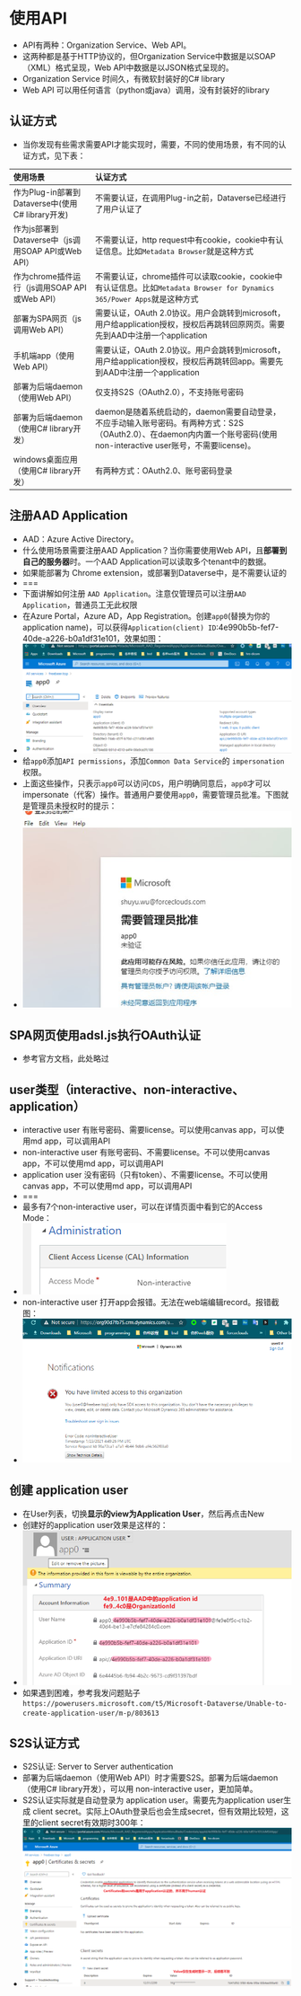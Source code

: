 # 使用API
+ API有两种：Organization Service、Web API。
+ 这两种都是基于HTTP协议的，但Organization Service中数据是以SOAP（XML）格式呈现，Web API中数据是以JSON格式呈现的。
+ Organization Service 时间久，有微软封装好的C# library
+ Web API 可以用任何语言（python或java）调用，没有封装好的library

## 认证方式
+ 当你发现有些需求需要API才能实现时，需要，不同的使用场景，有不同的认证方式，见下表：

|使用场景|认证方式|
|:---|:---|
作为Plug-in部署到Dataverse中(使用C# library开发)| 不需要认证，在调用Plug-in之前，Dataverse已经进行了用户认证了 
作为js部署到Dataverse中（js调用SOAP API或Web API） | 不需要认证，http request中有cookie，cookie中有认证信息。比如`Metadata Browser`就是这种方式
作为chrome插件运行（js调用SOAP API或Web API） | 不需要认证，chrome插件可以读取cookie，cookie中有认证信息。比如`Metadata Browser for Dynamics 365/Power Apps`就是这种方式
部署为SPA网页（js调用Web API） | 需要认证，OAuth 2.0协议。用户会跳转到microsoft，用户给application授权，授权后再跳转回原网页。需要先到AAD中注册一个application
手机端app（使用Web API）| 需要认证，OAuth 2.0协议。用户会跳转到microsoft，用户给application授权，授权后再跳转回app。需要先到AAD中注册一个application
部署为后端daemon（使用Web API）| 仅支持S2S（OAuth2.0），不支持账号密码
部署为后端daemon（使用C# library开发）| daemon是随着系统启动的，daemon需要自动登录，不应手动输入账号密码。有两种方式：S2S（OAuth2.0）、在daemon内内置一个账号密码(使用non-interactive user账号，不需要license)。
windows桌面应用（使用C# library开发）| 有两种方式：OAuth2.0、账号密码登录


## 注册AAD Application
+ AAD：Azure Active Directory。
+ 什么使用场景需要注册AAD Application？当你需要使用Web API，且**部署到自己的服务器**时。一个AAD Application可以读取多个tenant中的数据。
+ 如果能部署为 Chrome extension，或部署到Dataverse中，是不需要认证的
+ ===
+ 下面讲解如何注册 `AAD Application`。注意仅管理员可以注册`AAD Application`，普通员工无此权限
+ 在Azure Portal，Azure AD，App Registration。创建`app0`(替换为你的application name)，可以获得`Application(client) ID`:4e990b5b-fef7-40de-a226-b0a1df31e101，效果如图：
+ ![](imgs/21-app0-applicationID.png)
+ 给`app0`添加`API permissions`，添加`Common Data Service`的 `impersonation` 权限。
+ 上面这些操作，只表示`app0`可以访问`CDS`，用户明确同意后，`app0`才可以impersonate（代客）操作。普通用户要使用`app0`，需要管理员批准。下图就是管理员未授权时的提示：
+ ![](imgs/10-need-administrator-grant-permission.jpg)

## SPA网页使用adsl.js执行OAuth认证
+ 参考官方文档，此处略过


## user类型（interactive、non-interactive、application）
+ interactive user 有账号密码、需要license。可以使用canvas app，可以使用md app，可以调用API
+ non-interactive user 有账号密码、不需要license。不可以使用canvas app，不可以使用md app，可以调用API
+ application user 没有密码（只有token）、不需要license。不可以使用canvas app，不可以使用md app，可以调用API
+ ===
+ 最多有7个non-interactive user，可以在详情页面中看到它的Access Mode：
+ ![](imgs/11-Access-Mode.png)
+ non-interactive user 打开app会报错。无法在web端编辑record。报错截图：
+ ![](imgs/12-non-interactive-user-error.png)


## 创建 application user
+ 在User列表，切换**显示的view为Application User**，然后再点击New
+ 创建好的application user效果是这样的：
+ ![](imgs/20-Application-User-Detail-Page.png)
+ 如果遇到困难，参考我发问题贴子`https://powerusers.microsoft.com/t5/Microsoft-Dataverse/Unable-to-create-application-user/m-p/803613`

## S2S认证方式
+ S2S认证: Server to Server authentication
+ 部署为后端daemon（使用Web API）时才需要S2S。部署为后端daemon（使用C# library开发），可以用 non-interactive user，更加简单。
+ S2S认证实际就是自动登录为 application user。需要先为application user生成 client secret。实际上OAuth登录后也会生成secret，但有效期比较短，这里的client secret有效期时300年：
+ ![](imgs/22-client-secrets.png)

